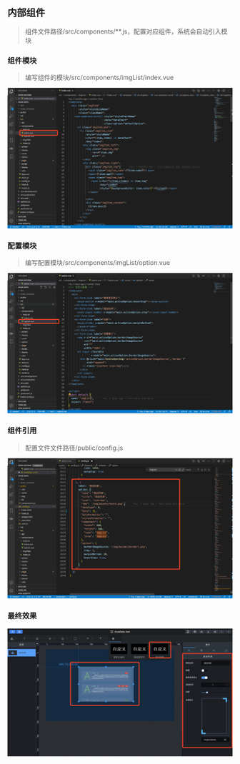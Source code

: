 ## 内部组件

> 组件文件路径/src/components/\*\*.js，配置对应组件，系统会自动引入模块

### 组件模块

> 编写组件的模块/src/components/imgList/index.vue

![](images/screenshot_1652167975917.png)

### 配置模块

> 编写配置模块/src/components/imgList/option.vue

![](images/screenshot_1652167989610.png)

### 组件引用

> 配置文件文件路径/public/config.js

![](images/screenshot_1652168054778.png)

### 最终效果

![](images/screenshot_1652168103644.png)
